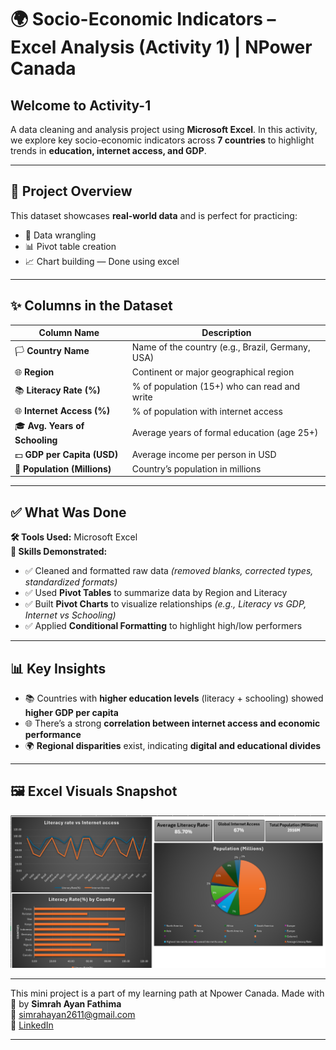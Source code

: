 # 🌍 **Socio-Economic Indicators – Excel Analysis (Activity 1) | NPower Canada**

## **Welcome to Activity-1**  
A data cleaning and analysis project using **Microsoft Excel**. In this activity, we explore key socio-economic indicators across **7 countries** to highlight trends in **education, internet access, and GDP**.

---

## 📁 **Project Overview**

This dataset showcases **real-world data** and is perfect for practicing:

- 🧹 Data wrangling  
- 📊 Pivot table creation  
- 📈 Chart building — Done using excel

---

## ✨ **Columns in the Dataset**

| **Column Name**             | **Description**                                                                 |
|----------------------------|---------------------------------------------------------------------------------|
| 🏳️ **Country Name**          | Name of the country (e.g., Brazil, Germany, USA)                               |
| 🌐 **Region**                | Continent or major geographical region                                         |
| 📚 **Literacy Rate (%)**     | % of population (15+) who can read and write                                   |
| 🌐 **Internet Access (%)**   | % of population with internet access                                           |
| 🎓 **Avg. Years of Schooling** | Average years of formal education (age 25+)                                  |
| 💵 **GDP per Capita (USD)**  | Average income per person in USD                                               |
| 👥 **Population (Millions)** | Country’s population in millions                                               |

---

## ✅ **What Was Done**

**🛠️ Tools Used:** Microsoft Excel  
**🧠 Skills Demonstrated:**

- ✅ Cleaned and formatted raw data *(removed blanks, corrected types, standardized formats)*
- ✅ Used **Pivot Tables** to summarize data by Region and Literacy
- ✅ Built **Pivot Charts** to visualize relationships *(e.g., Literacy vs GDP, Internet vs Schooling)*
- ✅ Applied **Conditional Formatting** to highlight high/low performers

---

## 📊 **Key Insights**

- 📚 Countries with **higher education levels** (literacy + schooling) showed **higher GDP per capita**
- 🌐 There’s a strong **correlation between internet access and economic performance**
- 🌍 **Regional disparities** exist, indicating **digital and educational divides**

---

## 🖼️ **Excel Visuals Snapshot**

![Dashboard](book.png)  

---
This mini project is a part of my learning path at Npower Canada.
Made with 💚 by **Simrah Ayan Fathima**  
📧 simrahayan2611@gmail.com  
🔗 [LinkedIn](https://www.linkedin.com/in/simrah-ayan)

---





